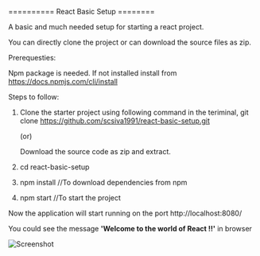 
========== React Basic Setup ========

A basic and much needed setup for starting a react project.

You can directly clone the project or can download the source files as zip.

Prerequesties:

Npm package is needed. If not installed install from https://docs.npmjs.com/cli/install

Steps to follow:

1) Clone the starter project using following command in the teriminal,
   git clone https://github.com/scsiva1991/react-basic-setup.git

   (or)

   Download the source code as zip and extract.

2) cd react-basic-setup

3) npm install //To download dependencies from npm

4) npm start //To start the project

Now the application will start running on the port http://localhost:8080/

You could see the message <b>'Welcome to the world of React !!'</b> in browser

![Screenshot](screenshot.png)

